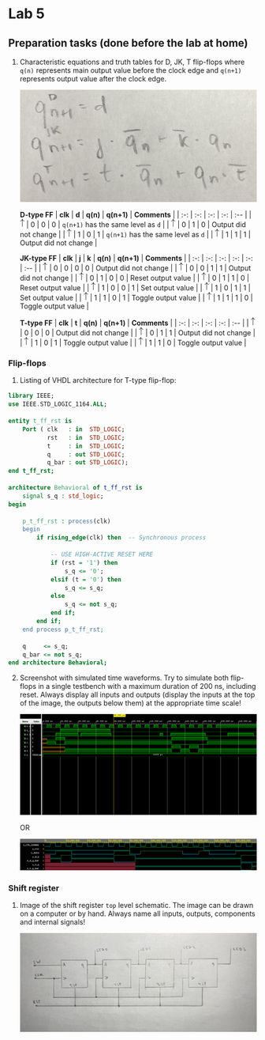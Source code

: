 # Lab 5

## Preparation tasks (done before the lab at home)

1. Characteristic equations and truth tables for D, JK, T flip-flops where `q(n)` represents main output value before the clock edge and `q(n+1)` represents output value after the clock edge.

   ![](images/equation.png)
   
   **D-type FF**
   | **clk** | **d** | **q(n)** | **q(n+1)** | **Comments** |
   | :-: | :-: | :-: | :-: | :-- |
   | ![rising](images/up.png) | 0 | 0 | 0 | `q(n+1)` has the same level as `d` |
   | ![rising](images/up.png) | 0 | 1 | 0 | Output did not change |
   | ![rising](images/up.png) | 1 | 0 | 1 | `q(n+1)` has the same level as `d` |
   | ![rising](images/up.png) | 1 | 1 | 1 | Output did not change |

   **JK-type FF**
   | **clk** | **j** | **k** | **q(n)** | **q(n+1)** | **Comments** |
   | :-: | :-: | :-: | :-: | :-: | :-- |
   | ![rising](images/up.png) | 0 | 0 | 0 | 0 | Output did not change |
   | ![rising](images/up.png) | 0 | 0 | 1 | 1 | Output did not change |
   | ![rising](images/up.png) | 0 | 1 | 0 | 0 | Reset output value |
   | ![rising](images/up.png) | 0 | 1 | 1 | 0 | Reset output value |
   | ![rising](images/up.png) | 1 | 0 | 0 | 1 | Set output value |
   | ![rising](images/up.png) | 1 | 0 | 1 | 1 | Set output value |
   | ![rising](images/up.png) | 1 | 1 | 0 | 1 | Toggle output value |
   | ![rising](images/up.png) | 1 | 1 | 1 | 0 | Toggle output value |

   **T-type FF**
   | **clk** | **t** | **q(n)** | **q(n+1)** | **Comments** |
   | :-: | :-: | :-: | :-: | :-- |
   | ![rising](images/up.png) | 0 | 0 | 0 | Output did not change |
   | ![rising](images/up.png) | 0 | 1 | 1 | Output did not change |
   | ![rising](images/up.png) | 1 | 0 | 1 | Toggle output value |
   | ![rising](images/up.png) | 1 | 1 | 0 | Toggle output value |

<a name="part1"></a>

### Flip-flops

1. Listing of VHDL architecture for T-type flip-flop:

```vhdl
library IEEE;
use IEEE.STD_LOGIC_1164.ALL;

entity t_ff_rst is
    Port ( clk   : in  STD_LOGIC;
           rst   : in  STD_LOGIC;
           t     : in  STD_LOGIC;
           q     : out STD_LOGIC;
           q_bar : out STD_LOGIC);
end t_ff_rst;

architecture Behavioral of t_ff_rst is
    signal s_q : std_logic;
begin

    p_t_ff_rst : process(clk)
    begin
        if rising_edge(clk) then  -- Synchronous process

            -- USE HIGH-ACTIVE RESET HERE
            if (rst = '1') then
                s_q <= '0';
            elsif (t = '0') then
                s_q <= s_q;
            else
                s_q <= not s_q;
            end if;
        end if;
    end process p_t_ff_rst;
    
    q     <= s_q;
    q_bar <= not s_q;
end architecture Behavioral;
```

2. Screenshot with simulated time waveforms. Try to simulate both flip-flops in a single testbench with a maximum duration of 200 ns, including reset. Always display all inputs and outputs (display the inputs at the top of the image, the outputs below them) at the appropriate time scale!

   ![](images/sim1.png)
   
   OR
   
   ![](images/sim2.png)

### Shift register

1. Image of the shift register `top` level schematic. The image can be drawn on a computer or by hand. Always name all inputs, outputs, components and internal signals!

   ![](images/top.png)
